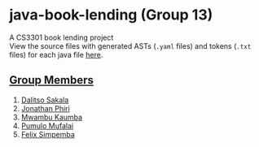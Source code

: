 # java-book-lending (Group 13)
A CS3301 book lending project
<br>
View the source files with generated ASTs (`.yaml` files) and tokens  (`.txt` files) for each java file  [here](https://github.com/DalitsoSakala/java-book-lending/tree/main/mavenproject1/src/main/java/com/booklending/cs3301).
<br>

## <ins>Group Members</ins>
1. [Dalitso Sakala](https://github.com/dalitsosakala)
2. [Jonathan Phiri](https://github.com/jonathan-phiri)
3. [Mwambu Kaumba](https://github.com/mwambu1)
3. [Pumulo Mufalai](https://github.com/pumulo-mufalai)
4. [Felix Simpemba](https://github.com/felixsimpemba)


